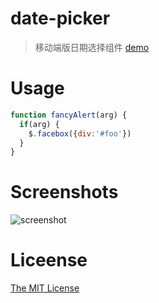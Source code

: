 # date-picker

> 移动端版日期选择组件 [demo](http://sw2016.h5.88h5.cn/profile)

# Usage
```javascript
function fancyAlert(arg) {
  if(arg) {
    $.facebox({div:'#foo'})
  }
}
```

# Screenshots

![screenshot](https://github.com/ihanyang/date-picker/blob/master/static/screenshot-1.gif)

# Liceense
[The MIT License](http://opensource.org/licenses/MIT)